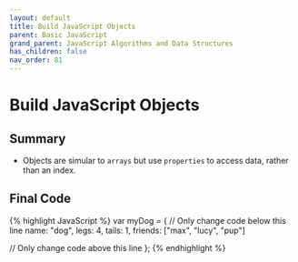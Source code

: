 ```yaml
---
layout: default
title: Build JavaScript Objects
parent: Basic JavaScript
grand_parent: JavaScript Algorithms and Data Structures
has_children: false
nav_order: 81
---
```

# Build JavaScript Objects
## Summary
- Objects are simular to `arrays` but use `properties` to access data, rather than an index.

## Final Code

{% highlight JavaScript %}
var myDog = {
// Only change code below this line
  name: "dog",
  legs: 4,
  tails: 1,
  friends: ["max", "lucy", "pup"]

// Only change code above this line
};
{% endhighlight %}